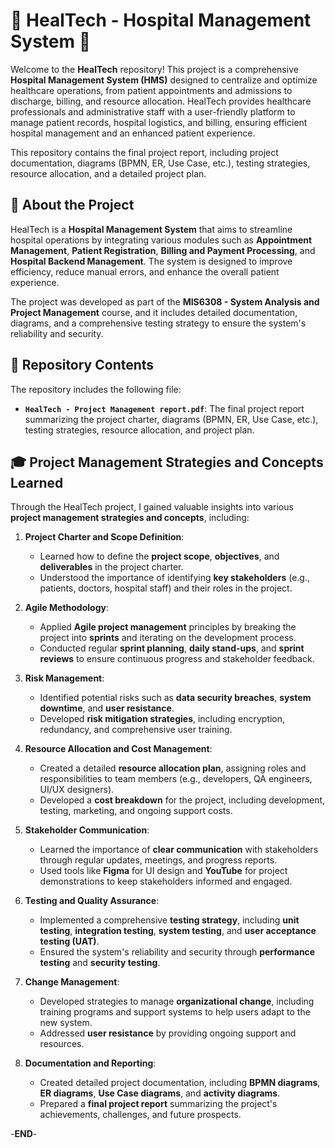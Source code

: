 # 🏥 HealTech - Hospital Management System 🏥

Welcome to the **HealTech** repository! This project is a comprehensive **Hospital Management System (HMS)** designed to centralize and optimize healthcare operations, from patient appointments and admissions to discharge, billing, and resource allocation. HealTech provides healthcare professionals and administrative staff with a user-friendly platform to manage patient records, hospital logistics, and billing, ensuring efficient hospital management and an enhanced patient experience.

This repository contains the final project report, including project documentation, diagrams (BPMN, ER, Use Case, etc.), testing strategies, resource allocation, and a detailed project plan.

## 📄 **About the Project**

HealTech is a **Hospital Management System** that aims to streamline hospital operations by integrating various modules such as **Appointment Management**, **Patient Registration**, **Billing and Payment Processing**, and **Hospital Backend Management**. The system is designed to improve efficiency, reduce manual errors, and enhance the overall patient experience.

The project was developed as part of the **MIS6308 - System Analysis and Project Management** course, and it includes detailed documentation, diagrams, and a comprehensive testing strategy to ensure the system's reliability and security.

## 📂 **Repository Contents**

The repository includes the following file:
- **`HealTech - Project Management report.pdf`**: The final project report summarizing the project charter, diagrams (BPMN, ER, Use Case, etc.), testing strategies, resource allocation, and project plan.

## 🎓 **Project Management Strategies and Concepts Learned**

Through the HealTech project, I gained valuable insights into various **project management strategies and concepts**, including:

1. **Project Charter and Scope Definition**:
   - Learned how to define the **project scope**, **objectives**, and **deliverables** in the project charter.
   - Understood the importance of identifying **key stakeholders** (e.g., patients, doctors, hospital staff) and their roles in the project.

2. **Agile Methodology**:
   - Applied **Agile project management** principles by breaking the project into **sprints** and iterating on the development process.
   - Conducted regular **sprint planning**, **daily stand-ups**, and **sprint reviews** to ensure continuous progress and stakeholder feedback.

3. **Risk Management**:
   - Identified potential risks such as **data security breaches**, **system downtime**, and **user resistance**.
   - Developed **risk mitigation strategies**, including encryption, redundancy, and comprehensive user training.

4. **Resource Allocation and Cost Management**:
   - Created a detailed **resource allocation plan**, assigning roles and responsibilities to team members (e.g., developers, QA engineers, UI/UX designers).
   - Developed a **cost breakdown** for the project, including development, testing, marketing, and ongoing support costs.

5. **Stakeholder Communication**:
   - Learned the importance of **clear communication** with stakeholders through regular updates, meetings, and progress reports.
   - Used tools like **Figma** for UI design and **YouTube** for project demonstrations to keep stakeholders informed and engaged.

6. **Testing and Quality Assurance**:
   - Implemented a comprehensive **testing strategy**, including **unit testing**, **integration testing**, **system testing**, and **user acceptance testing (UAT)**.
   - Ensured the system's reliability and security through **performance testing** and **security testing**.

7. **Change Management**:
   - Developed strategies to manage **organizational change**, including training programs and support systems to help users adapt to the new system.
   - Addressed **user resistance** by providing ongoing support and resources.

8. **Documentation and Reporting**:
   - Created detailed project documentation, including **BPMN diagrams**, **ER diagrams**, **Use Case diagrams**, and **activity diagrams**.
   - Prepared a **final project report** summarizing the project's achievements, challenges, and future prospects.

-**END**-
